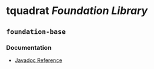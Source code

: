 # tquadrat *Foundation Library*
## `foundation-base`

### Documentation

 - [Javadoc Reference](https://htmlpreview.github.io/?https://github.com/tquadrat/foundation-base/blob/master/javadoc/index.html)